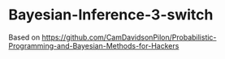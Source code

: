 # Bayesian-Inference-3-switch

Based on https://github.com/CamDavidsonPilon/Probabilistic-Programming-and-Bayesian-Methods-for-Hackers
